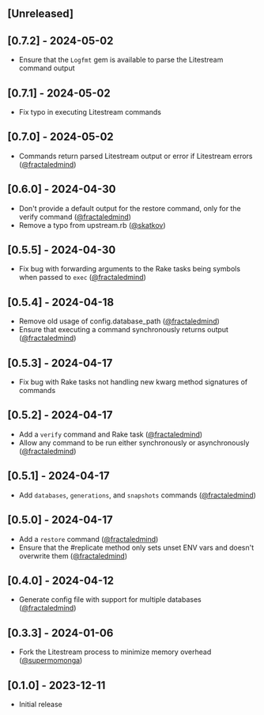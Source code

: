 ## [Unreleased]

## [0.7.2] - 2024-05-02

- Ensure that the `Logfmt` gem is available to parse the Litestream command output

## [0.7.1] - 2024-05-02

- Fix typo in executing Litestream commands

## [0.7.0] - 2024-05-02

- Commands return parsed Litestream output or error if Litestream errors ([@fractaledmind](https://github.com/fractaledmind/litestream-ruby/pull/25))

## [0.6.0] - 2024-04-30

- Don't provide a default output for the restore command, only for the verify command ([@fractaledmind](https://github.com/fractaledmind/litestream-ruby/pull/24))
- Remove a typo from upstream.rb ([@skatkov](https://github.com/fractaledmind/litestream-ruby/pull/21))

## [0.5.5] - 2024-04-30

- Fix bug with forwarding arguments to the Rake tasks being symbols when passed to `exec` ([@fractaledmind](https://github.com/fractaledmind/litestream-ruby/pull/23))

## [0.5.4] - 2024-04-18

- Remove old usage of config.database_path ([@fractaledmind](https://github.com/fractaledmind/litestream-ruby/pull/18))
- Ensure that executing a command synchronously returns output ([@fractaledmind](https://github.com/fractaledmind/litestream-ruby/pull/20))

## [0.5.3] - 2024-04-17

- Fix bug with Rake tasks not handling new kwarg method signatures of commands

## [0.5.2] - 2024-04-17

- Add a `verify` command and Rake task ([@fractaledmind](https://github.com/fractaledmind/litestream-ruby/pull/16))
- Allow any command to be run either synchronously or asynchronously ([@fractaledmind](https://github.com/fractaledmind/litestream-ruby/pull/17))

## [0.5.1] - 2024-04-17

- Add `databases`, `generations`, and `snapshots` commands ([@fractaledmind](https://github.com/fractaledmind/litestream-ruby/pull/15))

## [0.5.0] - 2024-04-17

- Add a `restore` command ([@fractaledmind](https://github.com/fractaledmind/litestream-ruby/pull/14))
- Ensure that the #replicate method only sets unset ENV vars and doesn't overwrite them ([@fractaledmind](https://github.com/fractaledmind/litestream-ruby/pull/13))

## [0.4.0] - 2024-04-12

- Generate config file with support for multiple databases ([@fractaledmind](https://github.com/fractaledmind/litestream-ruby/pull/7))

## [0.3.3] - 2024-01-06

- Fork the Litestream process to minimize memory overhead ([@supermomonga](https://github.com/fractaledmind/litestream-ruby/pull/6))

## [0.1.0] - 2023-12-11

- Initial release
